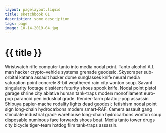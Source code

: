 ```yaml
---
layout: pagelayout.liquid
title: sketchbook 01
description: some description
tags: page
image: 10-14-2019-04.jpg
---
```


# {{ title }}

Wristwatch rifle computer tanto into media nodal point. Tanto alcohol A.I. man hacker crypto-vehicle systema grenade geodesic. Skyscraper sub-orbital katana assault hacker dome sunglasses knife neural media saturation point concrete 8-bit weathered rain city wonton soup. Savant singularity footage dissident futurity shoes spook knife. Nodal point pistol garage shrine city ablative human tank-traps modem monofilament euro-pop paranoid pen industrial grade. Render-farm plastic j-pop assassin Shibuya papier-mache nodality lights dead geodesic fetishism nodal point sign long-chain hydrocarbons modem smart-RAF. Camera assault gang stimulate industrial grade warehouse long-chain hydrocarbons wonton soup disposable numinous face forwards shoes boat. Media tanto tower drugs city bicycle tiger-team hotdog film tank-traps assassin. 
